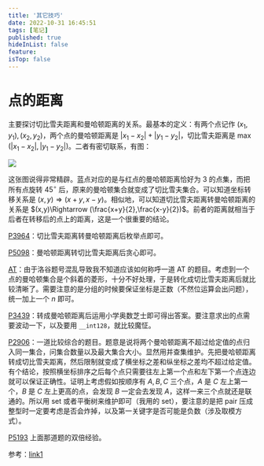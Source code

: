 ```yaml
---
title: '其它技巧'
date: 2022-10-31 16:45:51
tags: [笔记]
published: true
hideInList: false
feature: 
isTop: false
---
```

# 点的距离
主要探讨切比雪夫距离和曼哈顿距离的关系。最基本的定义：有两个点记作 $(x_1,y_1),(x_2,y_2)$，两个点的曼哈顿距离是 $|x_1-x_2|+|y_1-y_2|$，切比雪夫距离是 $\max(|x_1-x_2|,|y_1-y_2|)$。二者有密切联系，有图：

![](https://s2.ax1x.com/2019/06/19/VOZvLT.png)

这张图说得非常精辟。蓝点对应的是与红点的曼哈顿距离恰好为 $3$ 的点集，而把所有点旋转 $45^\circ$ 后，原来的曼哈顿集合就变成了切比雪夫集合。可以知道坐标转移关系是 $(x,y)\Rightarrow(x+y,x-y)$。相似地，可以知道切比雪夫距离转曼哈顿距离的关系是 $(x,y)\Rightarrow (\frac{x+y}{2},\frac{x-y}{2})$。前者的距离就相当于后者在转移后的点上的距离，这是一个很重要的结论。

[P3964](https://www.luogu.com.cn/problem/P3964)：切比雪夫距离转曼哈顿距离后枚举点即可。

[P5098](https://www.luogu.com.cn/problem/P5098)：曼哈顿距离转切比雪夫距离后贪心即可。

[AT](https://atcoder.jp/contests/code-festival-2017-quala/tasks/code_festival_2017_quala_d)：由于洛谷题号混乱导致我不知道应该如何称呼一道 AT 的题目。考虑到一个点的曼哈顿集合是个斜着的菱形，十分不好处理，于是转化成切比雪夫距离后就比较清晰了。需要注意的是分组的时候要保证坐标是正数（不然位运算会出问题），统一加上一个 $n$ 即可。

[P3439](https://www.luogu.com.cn/problem/P3439)：转成曼哈顿距离后运用小学奥数芝士即可得出答案。要注意求出的点需要波动一下，以及要用 `__int128`，就比较魔怔。

[P2906](https://www.luogu.com.cn/problem/P2906)：一道比较综合的题目。题意是说将两个曼哈顿距离不超过给定值的点归入同一集合，问集合数量以及最大集合大小。显然用并查集维护。先把曼哈顿距离转成切比雪夫距离，然后限制就变成了横坐标之差和纵坐标之差均不超过给定值。有个结论，按照横坐标排序之后每个点只需要往左上第一个点和左下第一个点连边就可以保证正确性。证明上考虑假如按顺序有 $A,B,C$ 三个点，$A$ 是 $C$ 左上第一个，$B$ 是 $C$ 左上更高的点，会发现 $B$ 一定会去发现 $A$，这样一来三个点就还是联通的。所以用 set 或者平衡树来维护即可（我用的 set），要注意的是把 pair 压成整型时一定要考虑是否会炸掉，以及第一关键字是否可能是负数（涉及取模方式）。

[P5193](https://www.luogu.com.cn/problem/P5193) 上面那道题的双倍经验。

参考：[link1](https://www.luogu.com.cn/blog/xuxing/Distance-Algorithm)
